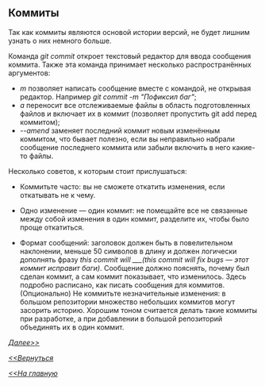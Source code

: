 ## Коммиты

Так как коммиты являются основой истории версий, не будет лишним узнать о них немного больше.

Команда *git commit* откроет текстовый редактор для ввода сообщения коммита. Также эта команда принимает несколько распространённых аргументов:

- *m* позволяет написать сообщение вместе с командой, не открывая редактор. Например *git commit -m "Пофиксил баг"*;
- *a* переносит все отслеживаемые файлы в область подготовленных файлов и включает их в коммит (позволяет пропустить git add перед коммитом);
- *--amend* заменяет последний коммит новым изменённым коммитом, что бывает полезно, если вы неправильно набрали сообщение последнего коммита или забыли включить в него какие-то файлы.

Несколько советов, к которым стоит прислушаться:

- Коммитьте часто: вы не сможете откатить изменения, если откатывать не к чему.

- Одно изменение — один коммит: не помещайте все не связанные между собой изменения в один коммит, разделите их, чтобы было проще откатиться.

- Формат сообщений: заголовок должен быть в повелительном наклонении, меньше 50 символов в длину и должен логически дополнять фразу *this commit will ___(this commit will fix bugs — этот коммит исправит баги)*. Сообщение должно пояснять, почему был сделан коммит, а сам коммит показывает, что изменилось. Здесь подробно расписано, как писать сообщения для коммитов.
(Опционально) Не коммитьте незначительные изменения: в большом репозитории множество небольших коммитов могут засорить историю. Хорошим тоном считается делать такие коммиты при разработке, а при добавлении в большой репозиторий объединять их в один коммит.

[*Далее>>*](/block/block11.md)

[*<<Вернуться*](/block/block9.md)

[*<<На главную*](./readme.md)